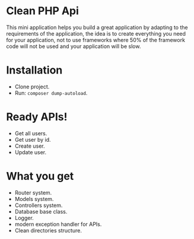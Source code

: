 # Clean PHP Api
This mini application helps you build a great application by adapting to the requirements of the application, the idea is to create everything you need for your application, not to use frameworks where 50% of the framework code will not be used and your application will be slow.

# Installation
  - Clone project.
  - Run: `composer dump-autoload`.

# Ready APIs!
  - Get all users.
  - Get user by id.
  - Create user.
  - Update user.

# What you get
  - Router system.
  - Models system.
  - Controllers system.
  - Database base class.
  - Logger.
  - modern exception handler for APIs.
  - Clean directories structure.